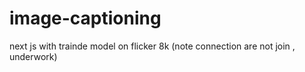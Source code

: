 # image-captioning
next js with trainde model on flicker 8k (note connection are not join , underwork)
